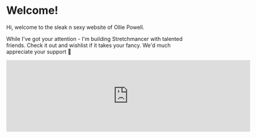 
# Welcome!

Hi, welcome to the sleak n sexy website of Ollie Powell.

While I've got your attention - I'm building Stretchmancer with talented friends. Check it out and wishlist if it takes your fancy. We'd much appreciate your support 🙏

<iframe src="https://store.steampowered.com/widget/2929290/" frameborder="0" width="646" height="190"></iframe>